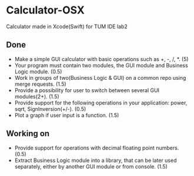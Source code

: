 # Calculator-OSX
Calculator made in Xcode(Swift) for TUM IDE lab2

## Done
- Make a simple GUI calculator with basic operations such as +, -, /, *. (5)
- Your program must contain two modules, the GUI module and Business Logic module. (0.5)
- Work in groups of two(Business Logic & GUI) on a common repo using merge requests. (1.5)
- Provide a possibility for user to switch between several GUI modules(2+). (1.5)
- Provide support for the following operations in your application: power, sqrt, SignInversion(+/-). (0.5)
- Plot a graph if user input is a function. (1.5)

## Working on
- Provide support for operations with decimal floating point numbers. (0.5)
- Extract Business Logic module into a library, that can be later used separately, either by another GUI module or from console. (1.5)
